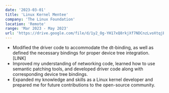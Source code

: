 ```yaml
---
date: '2023-03-01'
title: 'Linux Kernel Mentee'
company: 'The Linux Foundation'
location: 'Remote'
range: 'Mar 2023 - May 2023'
url: 'https://drive.google.com/file/d/1y2_Og-YH17xQ8rkjXf7NDCnzLvoXtqjE/view'
---
```


- Modified the driver code to accommodate the dt-binding, as well as defined the necessary bindings for proper device tree integration. [LINK]
- Improved my understanding of networking code, learned how to use semantic patching tools, and developed driver code along with corresponding device tree bindings.
- Expanded my knowledge and skills as a Linux kernel developer and prepared me for future contributions to the open-source community.
